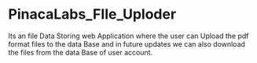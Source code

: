 # PinacaLabs_FIle_Uploder
Its an file Data Storing web Application where the user can Upload the pdf format files to the data Base and in future updates  we can also download the files from the data Base of user account.
